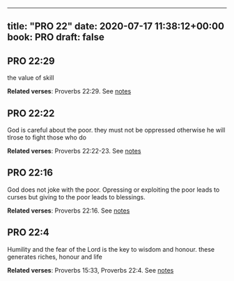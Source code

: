 
---
title: "PRO 22"
date: 2020-07-17 11:38:12+00:00
book: PRO
draft: false
---

## PRO 22:29

the value of skill

**Related verses**: Proverbs 22:29. See [notes](https://my.bible.com/notes/3475651050253049975)


## PRO 22:22

God is careful about the poor. they must not be oppressed otherwise he will tlrose to fight those who do

**Related verses**: Proverbs 22:22-23. See [notes](https://my.bible.com/notes/3475646249813401631)


## PRO 22:16

God does not joke with the poor. Opressing or exploiting the poor leads to curses but giving to the poor leads to blessings.

**Related verses**: Proverbs 22:16. See [notes](https://my.bible.com/notes/3474873395815637129)


## PRO 22:4

Humility and the fear of the Lord is the key to wisdom and honour. these generates riches, honour and life

**Related verses**: Proverbs 15:33, Proverbs 22:4. See [notes](https://my.bible.com/notes/3468915241609060743)

